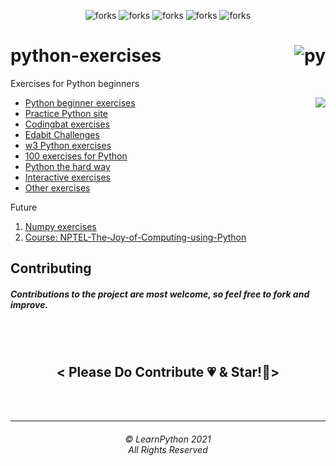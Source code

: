 <!------------------Swags------------------------->

<p align="center">

<img src="https://forthebadge.com/images/badges/built-with-love.svg" alt=" forks"/>
<img src="https://forthebadge.com/images/badges/built-by-codebabes.svg" alt=" forks"/>
<img src="https://forthebadge.com/images/badges/made-with-python.svg" alt=" forks"/>
<img src="https://forthebadge.com/images/badges/makes-people-smile.svg" alt=" forks"/>
<img src="https://forthebadge.com/images/badges/powered-by-coffee.svg" alt=" forks"/>

</p>

# python-exercises <img align="right"  src="https://img.icons8.com/color/96/000000/python.png" alt="py" /><br>
Exercises for Python beginners

* [Python beginner exercises](https://pythonbasics.org/Exercises/) <img align="right" src="http://estruyf-github.azurewebsites.net/api/VisitorHit?user=LakhanKumawat&repo=LearnPython&countColorcountColor&countColor=%237B1E7B"/>
* [Practice Python site](https://practicepython.org/)
* [Codingbat exercises](http://codingbat.com/python)
* [Edabit Challenges](https://edabit.com/)
* [w3 Python exercises](https://w3resource.com/python-exercises/)
* [100 exercises for Python](https://raw.githubusercontent.com/zhiwehu/Python-programming-exercises/master/100%2B%20Python%20challenging%20programming%20exercises.txt)
* [Python the hard way](https://learnpythonthehardway.org/book/ex0.html)
* [Interactive exercises](https://snakify.org/)
* [Other exercises](https://gist.github.com/ynonp/06914f626cd4127899af53a96733157f)

Future


1. [Numpy exercises](https://www.machinelearningplus.com/python/101-numpy-exercises-python/)
2. [Course: NPTEL-The-Joy-of-Computing-using-Python](https://onlinecourses.nptel.ac.in/noc21_cs32/course")


<h2>Contributing </h2>
<h5 >Contributions to the project are most welcome, so feel free to fork and improve.</h5><br><br>
<h2 align="center" >< Please Do Contribute 💗 & Star!🤩></h2>
  
  <br><br><hr>
  <h6 align="center">© LearnPython 2021 <br>
  All Rights Reserved</h6>
